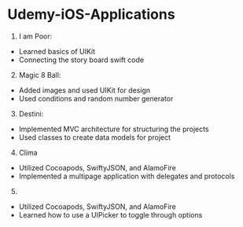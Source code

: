 # Udemy-iOS-Applications

1. I am Poor: 
- Learned basics of UIKit 
- Connecting the story board swift code

2. Magic 8 Ball:
- Added images and used UIKit for design
- Used conditions and random number generator

3. Destini:
- Implemented MVC architecture for structuring the projects
- Used classes to create data models for project

4. Clima
- Utilized Cocoapods, SwiftyJSON, and AlamoFire
- Implemented a multipage application with delegates and protocols

5. 
- Utilized Cocoapods, SwiftyJSON, and AlamoFire
- Learned how to use a UIPicker to toggle through options

